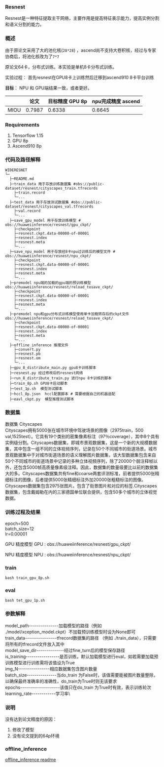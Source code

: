 ###   **Resnest**  

Resnest是一种特征提取主干网络，主要作用是提高特征表示能力，提高实例分割和语义分割的能力。

###   **概述** 

由于原论文采用了大的池化核(`28*28`) ，ascend尚不支持大卷积核，经过与专家协商后，将池化核改为了`7*7`  

原论文64卡，分布式训练。本实验是单机8卡分布式训练。  

实验过程： 首先resnest在GPU8卡上训练然后迁移到ascend910 8卡平台训练  

**目标**： NPU 和 GPU端结果一致，或者更好。

|       | 论文 | 目标精度 GPU 8p | npu完成精度 ascend |
|-------|------|----|-----|
| MIOU | 0.7987 | 0.6338 | 0.6645 |

###  Requirements

1. Tensorflow 1.15
2. GPU 8p
3. Ascend910 8p

###   **代码及路径解释** 

```
WIDERESNET
└─ 
  ├─README.md
  ├─train_data 用于存放训练数据集 #obs://public-dataset/resnest/cityscapes_train.tfrecords
  	├─train.record
  	└─...
  ├─test_data 用于存放测试数据集 #obs://public-dataset/resnest/cityscapes_val.tfrecords
  	├─val.record  
  	└─...
  ├─save_gpu_model 用于存放训练模型 # obs://huaweiinference/resnest/gpu_ckpt/
  	├─checkpoint
  	├─resnest.ckpt.data-00000-of-00001
  	├─resnest.index
  	├─resnest.meta
  	└─...
  ├─save_npu_model 用于存放经8卡npu过训练后的模型文件 # obs://huaweiinference/resnest/npu_ckpt/
  	├─checkpoint
  	├─resnest.ckpt.data-00000-of-00001
  	├─resnest.index
  	├─resnest.meta
  	└─...
  ├─premodel npu端的加载的gpu端的预训练模型 obs://huaweiinference/resnest/reload_tosave_ckpt/
  	├─checkpoint
  	├─resnest.ckpt.data-00000-of-00001
  	├─resnest.index
  	├─resnest.meta
  	└─...
  ├─premodel npu和gpu分布式训练模型使用单卡加载转存后的ckpt文件 obs://huaweiinference/resnest/reload_tosave_ckpt/
  	├─checkpoint
  	├─resnest.ckpt.data-00000-of-00001
  	├─resnest.index
  	├─resnest.meta
  	└─...
  ├─offline_inference 推理文件
  	├─convert.py
  	├─resnest.pb
  	├─resnest.om
  	└─...
  ├─gpu_8_distribute_main.py gpu8卡训练脚本
  ├─resnest.py 经过修改后的resnest网络 
  ├─run_8_distribute_train.py 进行npu 8卡训练的脚本  
  ├─train_8p.sh GPU8卡启动脚本
  ├─test_1p.sh  模型测试脚本
  ├─hccl_8p.json  hccl配置脚本 # 需要根据自己的机器适配
  ├─eavl_ckpt.py  模型推理测试脚本

```
###   **数据集** 

数据集 Cityscapes    
Cityscapes拥有5000张在城市环境中驾驶场景的图像（2975train，500 val,1525test）。它具有19个类别的密集像素标注（97％coverage），其中8个具有实例级分割。Cityscapes数据集，即城市景观数据集，这是一个新的大规模数据集，其中包含一组不同的立体视频序列，记录在50个不同城市的街道场景。城市景观数据集中于对城市街道场景的语义理解图片数据集，该大型数据集包含来自50个不同城市的街道场景中记录的多种立体视频序列，除了20000个弱注释帧以外，还包含5000帧高质量像素级注释。因此，数据集的数量级要比以前的数据集大的多。Cityscapes数据集共有fine和coarse两套评测标准，前者提供5000张精细标注的图像，后者提供5000张精细标注外加20000张粗糙标注的图像。Cityscapes数据集包含2975张图片。包含了街景图片和对应的标签.Cityscapes数据集，包含戴姆勒在内的三家德国单位联合提供，包含50多个城市的立体视觉数据。   

### 训练过程及结果
epoch=500    
batch_size=12    
lr=0.00001  

GPU 精度模型
GPU : obs://huaweiinference/resnest/gpu_ckpt/

NPU 精度模型
NPU : obs://huaweiinference/resnest/npu_ckpt/

###   **train** 

`bash train_gpu_8p.sh`


###  **eval** 

`bash tet_gpu_1p.sh`

###  **参数解释**  


 model_path---------------加载模型的路径（例如 ./model/xception_model.ckpt）不加载预训练模型时设为None即可  
 train_data----------------tfrecord数据集的路径 （例如 ./train_data），只需要将所有的tfrecord文件放入其中 \
 model_save_dir--------------经过fine_turn后的模型保存路径 \
 is_training-----------------是否训练，默认加载模型进行eval，如若需要加载预训练模型进行训练需将该值设为True\
 img_N----------------相应数据集包含图片数量\
 batch_size---------------当do_train 为False时，该值需要能被图片数量整除，以确保最终准确率的准确性，do_train为True时则无该要求\
 epochs--------------------该值只在do_train 为True时有效，表示训练轮次\
 learning_rate------------学习率\

### 说明
没有达到论文精度的原因： 
1. 修改了模型  
2. 没有论文提到的64p环境  


###  **offline_inference** 

[offline_inference readme](./offline_inference/README.md)